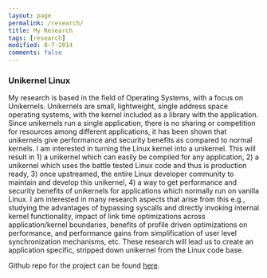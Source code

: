 ```yaml
---
layout: page
permalink: /research/
title: My Research
tags: [research]
modified: 8-7-2014
comments: false
---
```


### Unikernel Linux ###

My research is based in the field of Operating Systems, with a focus on Unikernels. Unikernels are small, lightweight, single address space operating systems, with the kernel included as a library with the application. Since unikernels run a single application, there is no sharing or competition for resources among different applications, it has been shown that unikernels give performance and security benefits as compared to normal kernels. I am interested in turning the Linux kernel into a unikernel. This will result in 1) a unikernel which can easily be compiled for any application, 2) a unikernel which uses the battle tested Linux code and thus is production ready, 3) once upstreamed, the entire Linux developer community to maintain and develop this unikernel, 4) a way to get performance and security benefits of unikernels for applications which normally run on vanilla Linux. I am interested in many research aspects that arise from this e.g., studying the advantages of bypassing syscalls and directly invoking internal kernel functionality, impact of link time optimizations across application/kernel boundaries, benefits of profile driven optimizations on performance, and performance gains from simplification of user level synchronization mechanisms, etc. These research will lead us to create an application specific, stripped down unikernel from the Linux code base.

Github repo for the project can be found [here](https://github.com/razaaliraza/ukl).


<!-- #### [EL-SEC: ELastic Management of SECurity Applications on Virtualized Infrastructure](https://github.com/akhtarnabeel/ELSEC)  – Spring 2015 to present
- Advisers: Prof. Ibrahim Matta
- Concepts from Control theory and SDN (Software Defined Networking) are used for NFV (Network Function Virtualization) elastic management and deployment.

#### Network Function Placement, Orchestration and Management - Spring 2016 - present
- Advisers: Prof. Ibrahim Matta
- NFV placement and traffic routing problem.
	
#### [Recursive InterNetwork Architecture (RINA)](http://csr.bu.edu/rina/)     – Fall 2013 to present
- Advisers: Prof. Ibrahim Matta
- RINA is a new network architecture that is based on the fundamental principle that networking is inter-process communication (IPC). It recurses the IPC service over different scopes.

#### [Analysis of realistic Channel Models for VANETs](../projects/proj1.html)     – Fall 2011 to Spring 2013
- Advisers: Dr. Sinem Ergen and Dr. Oznur Ozkasap
- This project deals with analyzing different channel models and proposing a realistic model for vehicular ad-hoc network (VANET).

#### [Realistic Mobility Modeling for VANETs](../projects/proj2.html) – Fall 2011 to Spring 2013
- Advisers: Dr. Sinem Ergen and Dr. Oznur Ozkasap
- In this project, we integrate real-world road topology and real-time data extracted from the Freeway Performance Measurement System (PeMS) database into the microscopic mobility model in order to generate realistic traffic flows along the highway.

#### [Distributed Algorithms for density estimation in VANETs](../projects/proj3.html)     – Summer 2012 to Spring 2013
- Advisers: Dr. Sinem Ergen and Dr. Oznur Ozkasap
- The project deals with proposing fully distributed and infrastructure-free mechanisms for the density estimation in vehicular ad-hoc networks. This study is inspired by the mechanisms proposed for system size estimation in peer-to-peer networks.

#### Providing VANET security through group based approach     – Fall 2010 to Spring 2011
- Advisers: Dr. Fareed Zaffar
- The project deals with security aspects in VANETs. We analysed existing frameworks for providing security and proposed a more efficient framework for evaluating security.

#### Shortest path traffic flow optimization in VANETs     – Summer 2011
- Advisers: Dr. Fareed Zaffar
- The project deals with computing the shortest path for vehicles using heuristic data and active query caching. Road-side units (RSU) were used to assign weights to different paths and A-star algorithm was then used to compute the shortest path using distance-plus-cost heuristic function.

#### Development and Analysis of P2P Network Size Estimation     – Summer 2010
- Advisers: Dr. Oznur Ozkasap
- In this project, we analysed and implemented distributed algorithm for network size estimation in P2P networks using Planet-Lab as the underlying test bed.

#### Color-based feature matching to track objects in consecutive video frames     – 2010
- Advisers: Dr. Sohaib Khan
- **Best Project Award** at International Conference on Machine Vision (ICMV 2010)
- In this project, RBG-pixel based matching and SIFT algorithm were used with trajectory to track a frame in a live video feed. Different augmented reality effects were then generated within the frame using a completely automated process.
 -->